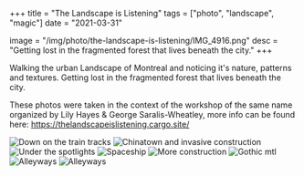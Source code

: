 +++
title = "The Landscape is Listening"
tags = ["photo", "landscape", "magic"]
date = "2021-03-31"

image = "/img/photo/the-landscape-is-listening/IMG_4916.png"
desc = "Getting lost in the fragmented forest that lives beneath the city."
+++

Walking the urban Landscape of Montreal and noticing it's nature, patterns and textures. Getting lost in the fragmented forest that lives beneath the city.

These photos were taken in the context of the workshop of the same name organized by Lily Hayes & George Saralis-Wheatley, more info can be found here: https://thelandscapeislistening.cargo.site/

![Down on the train tracks](/img/photo/the-landscape-is-listening/IMG_4892.png)
![Chinatown and invasive construction](/img/photo/the-landscape-is-listening/IMG_4898.png)
![Under the spotlights](/img/photo/the-landscape-is-listening/IMG_4899.png)
![Spaceship](/img/photo/the-landscape-is-listening/IMG_4904.png)
![More construction](/img/photo/the-landscape-is-listening/IMG_4906.png)
![Gothic mtl](/img/photo/the-landscape-is-listening/IMG_4911.png)
![Alleyways](/img/photo/the-landscape-is-listening/IMG_4913.png)
![Alleyways](/img/photo/the-landscape-is-listening/IMG_4916.png)
